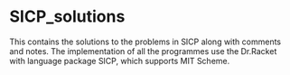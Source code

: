 # SICP_solutions
This contains the solutions to the problems in SICP along with comments and notes.
The implementation of all the programmes use the Dr.Racket with language package SICP, which supports MIT Scheme. 

